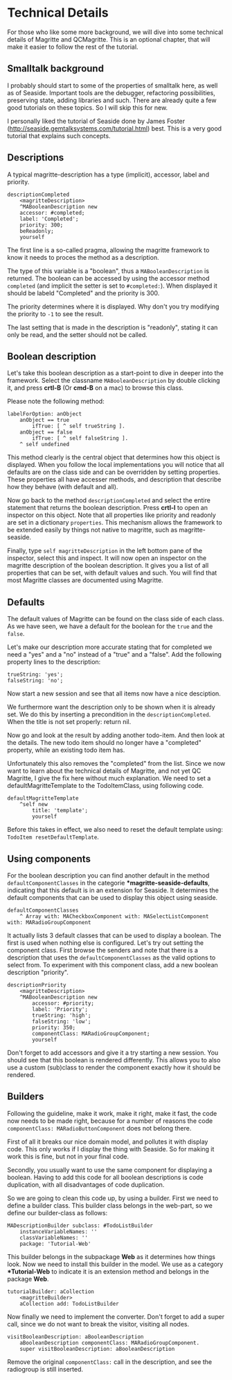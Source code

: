 # Technical Details

For those who like some more background, we will dive into some
technical details of Magritte and QCMagritte. This is an optional
chapter, that will make it easier to follow the rest of the tutorial.

## Smalltalk background

I probably should start to some of the properties of smalltalk here, as
well as of Seaside. Important tools are the debugger, refactoring
possibilities, preserving state, adding libraries and such. There are
already quite a few good tutorials on these topics. So I will skip this
for new.

I personally liked the tutorial of Seaside done by James Foster
(http://seaside.gemtalksystems.com/tutorial.html) best. This is a very
good tutorial that explains such concepts.

## Descriptions

A typical magritte-description has a type (implicit), accessor, label
and priority.

```smalltalk
descriptionCompleted
    <magritteDescription>
    ^MABooleanDescription new
    accessor: #completed;
    label: 'Completed';
    priority: 300;
    beReadonly;
    yourself
```

The first line is a so-called pragma, allowing the magritte framework to
know it needs to proces the method as a description.

The type of this variable is a "boolean", thus a `MABooleanDescription` is
returned. The boolean can be accessed by using the accessor method
`completed` (and implicit the setter is set to `#completed:`). When displayed
it should be labeld "Completed" and the priority is 300.

The priority determines where it is displayed. Why don't you try
modifying the priority to `-1` to see the result.

The last setting that is made in the description is "readonly", stating
it can only be read, and the setter should not be called.

## Boolean description

Let's take this boolean description as a start-point to dive in deeper
into the framework. Select the classname `MABooleanDescription` by
double clicking it, and press **crtl-B** (Or **cmd-B** on a mac) to browse this
class.

Please note the following method:

```smalltalk
labelForOption: anObject
    anObject == true
        ifTrue: [ ^ self trueString ].
    anObject == false
        ifTrue: [ ^ self falseString ].
    ^ self undefined
```

This method clearly is the central object that determines how this
object is displayed. When you follow the local implementations you will
notice that all defaults are on the class side and can be overridden by
setting properties. These properties all have accesser methods, and
description that describe how they behave (with default and all).

Now go back to the method `descriptionCompleted` and select the entire
statement that returns the boolean description. Press **crtl-I** to open an
inspector on this object. Note that all properties like priority and
readonly are set in a dictionary `properties`. This mechanism allows the
framework to be extended easily by things not native to magritte, such
as magritte-seaside.

Finally, type `self magritteDescription` in the left bottom pane of the
inspector, select this and inspect. It will now open an inspector on the
magritte description of the boolean description. It gives you a list of
all properties that can be set, with default values and such. You will
find that most Magritte classes are documented using Magritte.

## Defaults

The default values of Magritte can be found on the class side of each
class. As we have seen, we have a default for the boolean for the `true`
and the `false`.

Let's make our description more accurate stating that for completed we
need a "yes" and a "no" instead of a "true" and a "false". Add the
following property lines to the description:

```smalltalk
trueString: 'yes';
falseString: 'no';
```

Now start a new session and see that all items now have a nice
desciption.

We furthermore want the description only to be shown when it is already
set. We do this by inserting a precondition in the `descriptionCompleted`.
When the title is not set properly: return nil.

Now go and look at the result by adding another todo-item. And then look
at the details. The new todo item should no longer have a "completed"
property, while an existing todo item has.

Unfortunately this also removes the "completed" from the list. Since we
now want to learn about the technical details of Magritte, and not yet
QC Magritte, I give the fix here without much explanation. We need to
set a defaultMagritteTemplate to the TodoItemClass, using following
code.

```smalltalk
defaultMagritteTemplate
    ^self new
        title: 'template';
        yourself
```

Before this takes in effect, we also need to reset the default template
using: `TodoItem resetDefaultTemplate`.

## Using components

For the boolean description you can find another default in the method
`defaultComponentClasses` in the categorie
**\*magritte-seaside-defaults**, indicating that this default is in an
extension for Seaside. It determines the default components that can be
used to display this object using seaside.

```smalltalk
defaultComponentClasses
    ^ Array with: MACheckboxComponent with: MASelectListComponent with: MARadioGroupComponent
```

It actually lists 3 default classes that can be used to display a
boolean. The first is used when nothing else is configured. Let's try
out setting the component class. First browse the senders and note that
there is a description that uses the `defaultComponentClasses` as the
valid options to select from. To experiment with this component class,
add a new boolean description "priority".

```smalltalk
descriptionPriority
    <magritteDescription>
    ^MABooleanDescription new
        accessor: #priority;
        label: 'Priority';
        trueString: 'high';
        falseString: 'low';
        priority: 350;
        componentClass: MARadioGroupComponent;
        yourself
```

Don't forget to add accessors and give it a try starting a new session.
You should see that this boolean is rendered differently. This allows
you to also use a custom (sub)class to render the component exactly how
it should be rendered.

## Builders

Following the guideline, make it work, make it right, make it fast, the
code now needs to be made right, because for a number of reasons the
code `componentClass: MARadioButtonComponent` does not belong there.

First of all it breaks our nice domain model, and pollutes it with
display code. This only works if I display the thing with Seaside. So
for making it work this is fine, but not in your final code.

Secondly, you usually want to use the same component for displaying a
boolean. Having to add this code for all boolean descriptions is code
duplication, with all disadvantages of code duplication.

So we are going to clean this code up, by using a builder. First we need
to define a builder class. This builder class belongs in the web-part,
so we define our builder-class as follows:

```smalltalk
MADescriptionBuilder subclass: #TodoListBuilder
    instanceVariableNames: ''
    classVariableNames: ''
    package: 'Tutorial-Web'
```

This builder belongs in the subpackage **Web** as it determines how things
look. Now we need to install this builder in the model. We use as a
category **\*Tutorial-Web** to indicate it is an extension method and
belongs in the package **Web**.

```smalltalk
tutorialBuilder: aCollection
    <magritteBuilder>
    aCollection add: TodoListBuilder
```

Now finally we need to implement the converter. Don't forget to add a
super call, since we do not want to break the visitor, visiting all
nodes.

```smalltalk
visitBooleanDescription: aBooleanDescription
    aBooleanDescription componentClass: MARadioGroupComponent.
    super visitBooleanDescription: aBooleanDescription
```

Remove the original `componentClass:` call in the description, and see the
radiogroup is still inserted.

